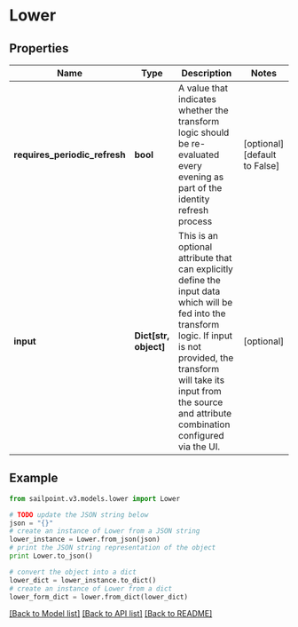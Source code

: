 # Lower


## Properties

Name | Type | Description | Notes
------------ | ------------- | ------------- | -------------
**requires_periodic_refresh** | **bool** | A value that indicates whether the transform logic should be re-evaluated every evening as part of the identity refresh process | [optional] [default to False]
**input** | **Dict[str, object]** | This is an optional attribute that can explicitly define the input data which will be fed into the transform logic. If input is not provided, the transform will take its input from the source and attribute combination configured via the UI. | [optional] 

## Example

```python
from sailpoint.v3.models.lower import Lower

# TODO update the JSON string below
json = "{}"
# create an instance of Lower from a JSON string
lower_instance = Lower.from_json(json)
# print the JSON string representation of the object
print Lower.to_json()

# convert the object into a dict
lower_dict = lower_instance.to_dict()
# create an instance of Lower from a dict
lower_form_dict = lower.from_dict(lower_dict)
```
[[Back to Model list]](../README.md#documentation-for-models) [[Back to API list]](../README.md#documentation-for-api-endpoints) [[Back to README]](../README.md)


